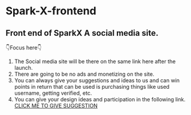 # Spark-X-frontend

## Front end of SparkX A social media site.

👇Focus here👇

1. The Social media site will be there on the same link here after the launch.
2. There are going to be no ads and monetizing on the site.
3. You can always give your suggestions and ideas to us and can win points in return that can be used is purchasing things like used username, getting verified, etc.
4. You can give your design ideas and participation in the following link.<a href="https://www.figma.com/file/S8e40qLqy8XueRi406HAhm/SparkX?node-id=0%3A1"> CLICK ME TO GIVE SUGGESTION</a>
